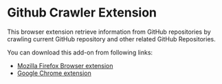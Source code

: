 # Github Crawler Extension

This browser extension retrieve information from GitHub repositories by crawling current GitHub repository and other related GitHub Repositories.

You can download this add-on from following links:

- [Mozilla Firefox Browser extension](https://addons.mozilla.org/)
- [Google Chrome extension](https://chrome.google.com/webstore)
